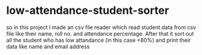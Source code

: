 # low-attendance-student-sorter
so in this project I made an csv file reader which read student data from csv file like their name, roll no. and attendance percentage. After that it sort out all the student who has low attandance (in this case &lt;80%) and print their data like name and email address
